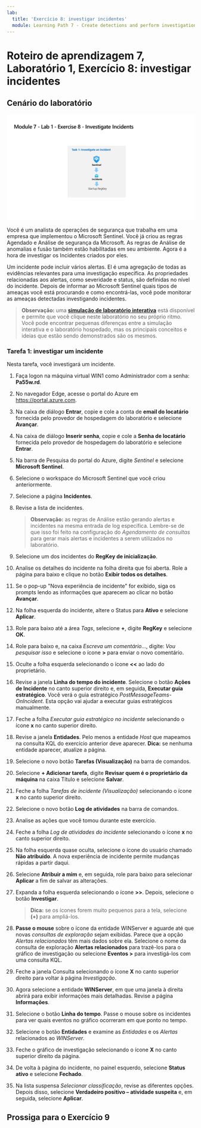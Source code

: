```yaml
---
lab:
  title: 'Exercício 8: investigar incidentes'
  module: Learning Path 7 - Create detections and perform investigations using Microsoft Sentinel
---
```


# Roteiro de aprendizagem 7, Laboratório 1, Exercício 8: investigar incidentes

## Cenário do laboratório

![Visão geral do laboratório.](../Media/SC-200-Lab_Diagrams_Mod7_L1_Ex8.png)

Você é um analista de operações de segurança que trabalha em uma empresa que implementou o Microsoft Sentinel. Você já criou as regras Agendado e Análise de segurança da Microsoft. As regras de Análise de anomalias e fusão também estão habilitadas em seu ambiente. Agora é a hora de investigar os Incidentes criados por eles.

Um incidente pode incluir vários alertas. El é uma agregação de todas as evidências relevantes para uma investigação específica. As propriedades relacionadas aos alertas, como severidade e status, são definidas no nível do incidente. Depois de informar ao Microsoft Sentinel quais tipos de ameaças você está procurando e como encontrá-las, você pode monitorar as ameaças detectadas investigando incidentes.

>**Observação:** uma **[simulação de laboratório interativa](https://mslabs.cloudguides.com/guides/SC-200%20Lab%20Simulation%20-%20Investigate%20incidents)** está disponível e permite que você clique neste laboratório no seu próprio ritmo. Você pode encontrar pequenas diferenças entre a simulação interativa e o laboratório hospedado, mas os principais conceitos e ideias que estão sendo demonstrados são os mesmos. 


### Tarefa 1: investigar um incidente

Nesta tarefa, você investigará um incidente.

1. Faça logon na máquina virtual WIN1 como Administrador com a senha: **Pa55w.rd**.  

1. No navegador Edge, acesse o portal do Azure em https://portal.azure.com.

1. Na caixa de diálogo **Entrar**, copie e cole a conta de **email do locatário** fornecida pelo provedor de hospedagem do laboratório e selecione **Avançar**.

1. Na caixa de diálogo **Inserir senha**, copie e cole a **Senha de locatário** fornecida pelo provedor de hospedagem do laboratório e selecione **Entrar**.

1. Na barra de Pesquisa do portal do Azure, digite *Sentinel* e selecione **Microsoft Sentinel**.

1. Selecione o workspace do Microsoft Sentinel que você criou anteriormente.

1. Selecione a página **Incidentes**.

1. Revise a lista de incidentes.

    >**Observação:** as regras de Análise estão gerando alertas e incidentes na mesma entrada de log específica. Lembre-se de que isso foi feito na configuração do *Agendamento de consultas* para gerar mais alertas e incidentes a serem utilizados no laboratório.
  
1. Selecione um dos incidentes do **RegKey de inicialização**.

1. Analise os detalhes do incidente na folha direita que foi aberta. Role a página para baixo e clique no botão **Exibir todos os detalhes**.

1. Se o pop-up "Nova experiência de incidente" for exibido, siga os prompts lendo as informações que aparecem ao clicar no botão **Avançar**.

1. Na folha esquerda do incidente, altere o Status para **Ativo** e selecione **Aplicar**.

1. Role para baixo até a área *Tags*, selecione **+**, digite **RegKey** e selecione **OK**.

1. Role para baixo e, na caixa *Escreva um comentário...*, digite: *Vou pesquisar isso* e selecione o ícone **>** para enviar o novo comentário.

1. Oculte a folha esquerda selecionando o ícone **<<** ao lado do proprietário.

1. Revise a janela **Linha do tempo do incidente**. Selecione o botão **Ações de Incidente** no canto superior direito e, em seguida, **Executar guia estratégico**. Você verá o guia estratégico *PostMessageTeams-OnIncident*. Esta opção vai ajudar a executar guias estratégicos manualmente.

1. Feche a folha *Executar guia estratégico no incidente* selecionando o ícone **x** no canto superior direito.

1. Revise a janela **Entidades**. Pelo menos a entidade *Host* que mapeamos na consulta KQL do exercício anterior deve aparecer. **Dica:** se nenhuma entidade aparecer, atualize a página.

1. Selecione o novo botão **Tarefas (Visualização)** na barra de comandos.

1. Selecione **+ Adicionar tarefa**, digite **Revisar quem é o proprietário da máquina** na caixa Título e selecione **Salvar**.

1. Feche a folha *Tarefas de incidente (Visualização)* selecionando o ícone **x** no canto superior direito.

1. Selecione o novo botão **Log de atividades** na barra de comandos.

1. Analise as ações que você tomou durante este exercício.

1. Feche a folha *Log de atividades do incidente* selecionando o ícone **x** no canto superior direito.

1. Na folha esquerda quase oculta, selecione o ícone do usuário chamado **Não atribuído**. A nova experiência de incidente permite mudanças rápidas a partir daqui.

1. Selecione **Atribuir a mim** e, em seguida, role para baixo para selecionar **Aplicar** a fim de salvar as alterações.

1. Expanda a folha esquerda selecionando o ícone **>>**. Depois, selecione o botão **Investigar**.

    >**Dica:** se os ícones forem muito pequenos para a tela, selecione **(+)** para ampliá-los.

1. **Passe o mouse** sobre o ícone da entidade WINServer e aguarde até que novas *consultas de exploração* sejam exibidas. Parece que a opção *Alertas relacionados* têm mais dados sobre ela. Selecione o nome da consulta de exploração **Alertas relacionados** para trazê-los para o gráfico de investigação ou selecione **Eventos >** para investigá-los com uma consulta KQL.

1. Feche a janela Consulta selecionando o ícone **X** no canto superior direito para voltar à página *Investigação*.

1. Agora selecione a entidade **WINServer**, em que uma janela à direita abrirá para exibir informações mais detalhadas. Revise a página **Informações**.

1. Selecione o botão **Linha do tempo**. Passe o mouse sobre os incidentes para ver quais eventos no gráfico ocorreram em que ponto no tempo.

1. Selecione o botão **Entidades** e examine as *Entidades* e os *Alertas* relacionados ao *WINServer*.

1. Feche o gráfico de investigação selecionando o ícone **X** no canto superior direito da página.

1. De volta à página do incidente, no painel esquerdo, selecione **Status ativo** e selecione **Fechado**. 

1. Na lista suspensa *Selecionar classificação*, revise as diferentes opções. Depois disso, selecione **Verdadeiro positivo – atividade suspeita** e, em seguida, selecione **Aplicar**.

## Prossiga para o Exercício 9

